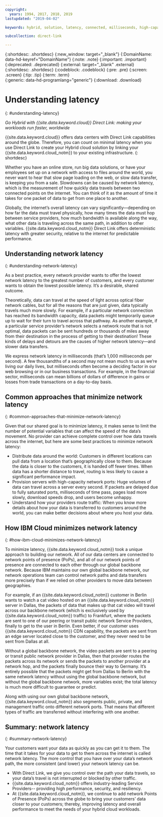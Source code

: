 ```yaml
---
copyright:
  years: 1994, 2017, 2018, 2019
lastupdated: "2019-04-02"

keywords: hybrid, solution, latency, connected, milliseconds, high-capacity, performance, security, data, path, resiliency, PoPs, globe, infrastructure, backbone, traffic, workloads

subcollection: direct-link

---
```


{:shortdesc: .shortdesc}
{:new_window: target="_blank"}
{:DomainName: data-hd-keyref="DomainName"}
{:note: .note}
{:important: .important}
{:deprecated: .deprecated}
{:external: target="_blank" .external}
{:shortdesc: .shortdesc}
{:codeblock: .codeblock}
{:pre: .pre}
{:screen: .screen}
{:tip: .tip}
{:term: .term}  
{:generic: data-hd-programlang="generic"}
{:download: .download}  

# Understanding latency
{: #understanding-latency}

_Go Hybrid with {{site.data.keyword.cloud}} Direct Link: making your workloads run faster, worldwide_

{{site.data.keyword.cloud}} offers data centers with Direct Link capabilities around the globe. Therefore, you can count on minimal latency when you use Direct Link to create your Hybrid cloud solution by linking your {{site.data.keyword.cloud_notm}} to your existing infrastructure.
{: shortdesc}

Whether you have an online store, run big data solutions, or have your employees set up on a network with access to files around the world, you never want to hear that slow page loading on the web, or slow data transfer, is keeping you from a sale. Slowdowns can be caused by network latency, which is the measurement of how quickly data travels between two connected points on the internet. You can think of it as the amount of time it takes for one packet of data to get from one place to another.

Globally, the internet’s overall latency can vary significantly—depending on how far the data must travel physically, how many times the data must hop between service providers, how much bandwidth is available along the way, what other data is traveling across the same path, in addition to other variables. {{site.data.keyword.cloud_notm}} Direct Link offers deterministic latency with greater security, relative to the internet for predictable performance.

## Understanding network latency
{: #understanding-network-latency}

As a best practice, every network provider wants to offer the lowest network latency to the greatest number of customers, and every customer wants to obtain the lowest possible latency. It’s a desirable, shared outcome.

Theoretically, data can travel at the speed of light across optical fiber network cables, but for all the reasons that are just given, data typically travels much more slowly. For example, if a particular network connection has reached its bandwidth capacity, data packets might temporarily queue up to wait for their turn to travel across that pathway. As another example, if a particular service provider’s network selects a network route that is not optimal, data packets can be sent hundreds or thousands of miles away from their destination in the process of getting to their destination! These kinds of delays and detours are the causes of higher network latency—and slower data transfers.

We express network latency in milliseconds (that’s 1,000 milliseconds per second). A few thousandths of a second may not mean much to us as we’re living our daily lives, but milliseconds often become a deciding factor in our web browsing or in our business transactions. For example, in the financial sector, milliseconds can mean billions of dollars of difference in gains or losses from trade transactions on a day-to-day basis.

## Common approaches that minimize network latency
{: #common-approaches-that-minimize-network-latency}

Given that our shared goal is to minimize latency, it makes sense to limit the number of potential variables that can affect the speed of the data’s movement. No provider can achieve complete control over how data travels across the internet, but here are some best practices to minimize network latency:

* Distribute data around the world: Customers in different locations can pull data from a location that’s geographically close to them. Because the data is closer to the customers, it is handed off fewer times. When data has a shorter distance to travel, routing is less likely to cause a significant performance impact.
* Provision servers with high-capacity network ports: Huge volumes of data can travel across a server every second. If packets are delayed due to fully saturated ports, milliseconds of time pass, pages load more slowly, download speeds drop, and users become unhappy.
* Understand how your providers route traffic: When you know more details about how your data is transferred to customers around the world, you can make better decisions about where you host your data.

## How IBM Cloud minimizes network latency
{: #how-ibm-cloud-minimizes-network-latency}

To minimize latency, {{site.data.keyword.cloud_notm}} took a unique approach to building our network. All of our data centers are connected to network points of presence (PoPs), and all of our network points of presence are connected to each other through our global backbone network. Because IBM maintains our own global backbone network, our network operations team can control network paths and data transfers more precisely than if we relied on other providers to move data between geographies.

For example, if an {{site.data.keyword.cloud_notm}} customer in Berlin wants to watch a cat video hosted on an {{site.data.keyword.cloud_notm}} server in Dallas, the packets of data that makes up that cat video will travel across our backbone network (which is exclusively used by {{site.data.keyword.cloud_notm}} traffic) to Frankfurt, where the packets are sent to one of our peering or transit public network Service Providers, finally to get to the user in Berlin. Even better, if our customer uses {{site.data.keyword.cloud_notm}} CDN capability, the packets are sent from an edge server located close to the customer, and they never need to be sent from Dallas at all.

Without a global backbone network, the video packets are sent to a peering or transit public network provider in Dallas, then that provider routes the packets across its network or sends the packets to another provider at a network hop, and the packets finally bounce their way to Germany. It’s entirely possible that the packets might get from Dallas to Berlin with the same network latency without using the global backbone network, but without the global backbone network, more variables exist; the total latency is much more difficult to guarantee or predict.

Along with using our own global backbone network, {{site.data.keyword.cloud_notm}} also segments public, private, and management traffic onto different network ports. That means that different types of traffic are transferred without interfering with one another.

## Summary: network latency
{: #summary-network-latency}

Your customers want your data as quickly as you can get it to them. The time that it takes for your data to get to them across the internet is called network latency. The more control that you have over your data’s network path, the more consistent (and lower) your network latency can be.

* With Direct Link, we give you control over the path your data travels, so your data’s travel is not interrupted or blocked by other traffic.
* {{site.data.keyword.cloud_notm}} offers industry-leading Service Providers-- providing high performance, security, and resiliency.
* At {{site.data.keyword.cloud_notm}}, we continue to add network Points of Presence (PoPs) across the globe to bring your customers’ data closer to your customers; thereby, improving latency and overall performance to meet the needs of your hybrid cloud workloads.

